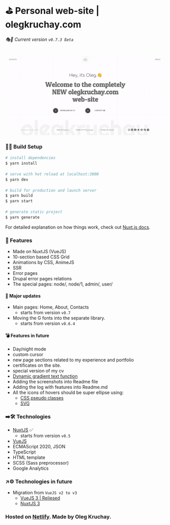 # ⛳️ Personal web-site | olegkruchay.com

###### 🎭🎲️ Current version ```v0.7.3 ßeta```

[![The NEW olegkruchay.com web-site](./static/public/promo-olegkruchay-com.gif "The NEW olegkruchay.com web-site")](https://olegkruchay.com)

### 🔩🔧 Build Setup 

```bash
# install dependencies
$ yarn install

# serve with hot reload at localhost:3000
$ yarn dev

# build for production and launch server
$ yarn build
$ yarn start

# generate static project
$ yarn generate
```

For detailed explanation on how things work, check out [Nuxt.js docs](https://nuxtjs.org).

### 💎 Features 

- Made on NuxtJS (VueJS)
- 10-section based CSS Grid
- Animations by CSS, AnimeJS
- SSR
- Error pages
- Drupal error pages relations
- The special pages: node/, node/1, admin/, user/

    
#### 🧨 Major updates 
- Main pages: Home, About, Contacts
    - starts from version ```v0.7```
- Moving the G fonts into the separate library.
    - starts from version ```v0.6.4```

#### 💣 Features in future 

- Day/night mode
- custom cursor
- new page sections related to my experience and portfolio
- certificates on the site.
- special version of my cv
- [Dynamic gradient text function](https://www.sitepoint.com/dynamic-gradient-text-function-sass/)
- Adding the screenshots into Readme file
- Adding the log with features into Readme.md
- All the icons of hovers should be super ellipse using: 
  - [CSS pseudo classes](http://jsfiddle.net/Lor0znhc/2/)
  - [SVG](https://medium.com/@nikolskayaolia/an-easy-way-to-implement-smooth-shapes-such-as-superellipse-and-squircle-into-a-user-interface-a5ba4e1139ed)
### ➡️🛠 Technologies 

- [NuxtJS](https://nuxtjs.org) ✅
  - starts from version ```v0.5```
- [VueJS](https://vuejs.org)
- ECMAScript 2020, JSON
- TypeScript
- HTML template
- SCSS (Sass preprocessor)
- Google Analytics

### ↗️⚙️ Technologies in future 

- Migration from ```VueJS v2 to v3```
  - [VueJS 3 | Reliesed ](http://v3.vuejs.org/)
  - [NuxtJS 3](https://nuxtjs.org) 

### Hosted on [Netlify](https://netlify.com). Made by Oleg Kruchay.
